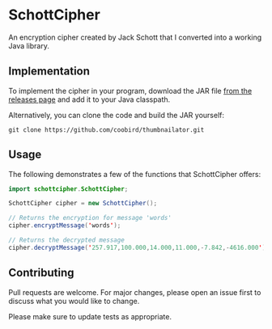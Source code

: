# SchottCipher

An encryption cipher created by Jack Schott that I converted into a working Java library.

## Implementation

To implement the cipher in your program, download the JAR file [from the releases page](https://github.com/zachb1807/SchottCipher/releases) and add it to your Java classpath.

Alternatively, you can clone the code and build the JAR yourself:

```
git clone https://github.com/coobird/thumbnailator.git
```

## Usage
The following demonstrates a few of the functions that SchottCipher offers:
```java
import schottcipher.SchottCipher;

SchottCipher cipher = new SchottCipher();

// Returns the encryption for message 'words'
cipher.encryptMessage('words');

// Returns the decrypted message
cipher.decryptMessage('257.917,100.000,14.000,11.000,-7.842,-4616.000');
```

## Contributing
Pull requests are welcome. For major changes, please open an issue first to discuss what you would like to change.

Please make sure to update tests as appropriate.
